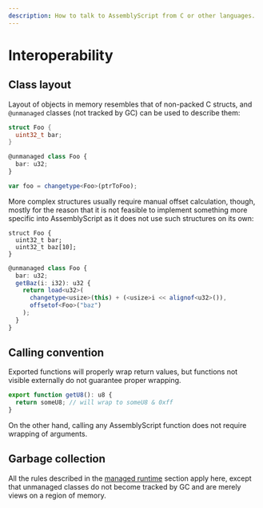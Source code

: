 ```yaml
---
description: How to talk to AssemblyScript from C or other languages.
---
```


# Interoperability

## Class layout

Layout of objects in memory resembles that of non-packed C structs, and `@unmanaged` classes \(not tracked by GC\) can be used to describe them:

```c
struct Foo {
  uint32_t bar;
}
```

```typescript
@unmanaged class Foo {
  bar: u32;
}

var foo = changetype<Foo>(ptrToFoo);
```

More complex structures usually require manual offset calculation, though, mostly for the reason that it is not feasible to implement something more specific into AssemblyScript as it does not use such structures on its own:

```text
struct Foo {
  uint32_t bar;
  uint32_t baz[10];
}
```

```typescript
@unmanaged class Foo {
  bar: u32;
  getBaz(i: i32): u32 {
    return load<u32>(
      changetype<usize>(this) + (<usize>i << alignof<u32>()),
      offsetof<Foo>("baz")
    );
  }
}
```

## Calling convention

Exported functions will properly wrap return values, but functions not visible externally do not guarantee proper wrapping.

```typescript
export function getU8(): u8 {
  return someU8; // will wrap to someU8 & 0xff
}
```

On the other hand, calling any AssemblyScript function does not require wrapping of arguments.

## Garbage collection

All the rules described in the [managed runtime](runtime.md) section apply here, except that unmanaged classes do not become tracked by GC and are merely views on a region of memory.

